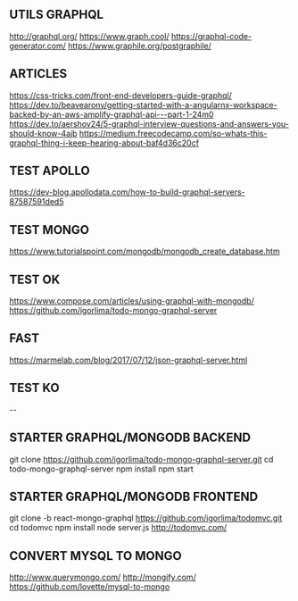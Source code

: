 ## UTILS GRAPHQL
http://graphql.org/
https://www.graph.cool/
https://graphql-code-generator.com/
https://www.graphile.org/postgraphile/

## ARTICLES
https://css-tricks.com/front-end-developers-guide-graphql/
https://dev.to/beavearony/getting-started-with-a-angularnx-workspace-backed-by-an-aws-amplify-graphql-api---part-1-24m0
https://dev.to/aershov24/5-graphql-interview-questions-and-answers-you-should-know-4ajb
https://medium.freecodecamp.com/so-whats-this-graphql-thing-i-keep-hearing-about-baf4d36c20cf

## TEST APOLLO
https://dev-blog.apollodata.com/how-to-build-graphql-servers-87587591ded5

## TEST MONGO
https://www.tutorialspoint.com/mongodb/mongodb_create_database.htm

## TEST OK
https://www.compose.com/articles/using-graphql-with-mongodb/
https://github.com/igorlima/todo-mongo-graphql-server

## FAST
https://marmelab.com/blog/2017/07/12/json-graphql-server.html

## TEST KO



--

## STARTER GRAPHQL/MONGODB BACKEND
git clone https://github.com/igorlima/todo-mongo-graphql-server.git
cd todo-mongo-graphql-server
npm install
npm start

## STARTER GRAPHQL/MONGODB FRONTEND
git clone -b react-mongo-graphql https://github.com/igorlima/todomvc.git 
cd todomvc
npm install
node server.js
http://todomvc.com/





## CONVERT MYSQL TO MONGO
http://www.querymongo.com/
http://mongify.com/
https://github.com/lovette/mysql-to-mongo